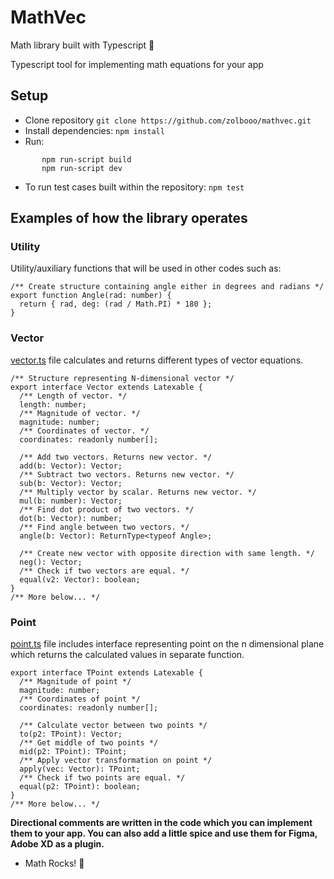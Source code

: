 # MathVec
Math library built with Typescript 🧮

Typescript tool for implementing math equations for your app

## Setup
- Clone repository `git clone https://github.com/zolbooo/mathvec.git`
- Install dependencies: `npm install`
- Run: 
```
       npm run-script build
       npm run-script dev
```
- To run test cases built within the repository: `npm test`

## Examples of how the library operates

### Utility
Utility/auxiliary functions that will be used in other codes such as: 
```
/** Create structure containing angle either in degrees and radians */
export function Angle(rad: number) {
  return { rad, deg: (rad / Math.PI) * 180 };
}
```
### Vector
[vector.ts](https://github.com/zolbooo/mathvec/blob/master/src/vector.ts) file calculates and returns different types of vector equations.
```
/** Structure representing N-dimensional vector */
export interface Vector extends Latexable {
  /** Length of vector. */
  length: number;
  /** Magnitude of vector. */
  magnitude: number;
  /** Coordinates of vector. */
  coordinates: readonly number[];

  /** Add two vectors. Returns new vector. */
  add(b: Vector): Vector;
  /** Subtract two vectors. Returns new vector. */
  sub(b: Vector): Vector;
  /** Multiply vector by scalar. Returns new vector. */
  mul(b: number): Vector;
  /** Find dot product of two vectors. */
  dot(b: Vector): number;
  /** Find angle between two vectors. */
  angle(b: Vector): ReturnType<typeof Angle>;

  /** Create new vector with opposite direction with same length. */
  neg(): Vector;
  /** Check if two vectors are equal. */
  equal(v2: Vector): boolean;
}
/** More below... */
```

### Point
[point.ts](https://github.com/zolbooo/mathvec/blob/master/src/point.ts) file includes interface representing point on the n dimensional plane which returns the calculated values in separate function.
```
export interface TPoint extends Latexable {
  /** Magnitude of point */
  magnitude: number;
  /** Coordinates of point */
  coordinates: readonly number[];

  /** Calculate vector between two points */
  to(p2: TPoint): Vector;
  /** Get middle of two points */
  mid(p2: TPoint): TPoint;
  /** Apply vector transformation on point */
  apply(vec: Vector): TPoint;
  /** Check if two points are equal. */
  equal(p2: TPoint): boolean;
}
/** More below... */
```

**Directional comments are written in the code which you can implement them to your app.
You can also add a little spice and use them for Figma, Adobe XD as a plugin.**
- Math Rocks! 🚀

